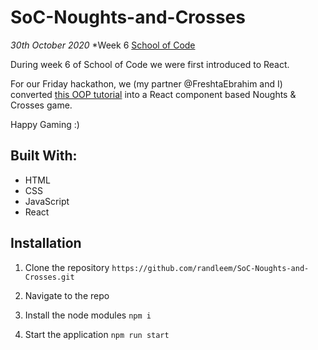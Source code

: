 # SoC-Noughts-and-Crosses

*30th October 2020*
*Week 6 [School of Code](https://www.schoolofcode.co.uk)

During week 6 of School of Code we were first introduced to React. 

For our Friday hackathon, we (my partner @FreshtaEbrahim and I) converted [this OOP tutorial](https://reactjs.org/tutorial/tutorial.html) into a React component based Noughts & Crosses game.

Happy Gaming :)

## Built With:

- HTML
- CSS
- JavaScript
- React

## Installation

1. Clone the repository
```https://github.com/randleem/SoC-Noughts-and-Crosses.git```

2. Navigate to the repo

3. Install the node modules
```npm i```

4. Start the application
```npm run start```
